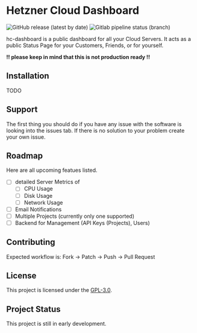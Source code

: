 # Hetzner Cloud Dashboard
![GitHub release (latest by date)](https://img.shields.io/github/v/release/timmkroe/hc-dashboard?style=flat-square)
![Gitlab pipeline status (branch)](https://img.shields.io/gitlab/pipeline/timmkroe/hc-dashboard-ci/master?style=flat-square)

hc-dashboard is a public dashboard for all your Cloud Servers.
It acts as a public Status Page for your Customers, Friends, or for yourself.

**!! please keep in mind that this is not production ready !!**

## Installation
TODO

## Support
The first thing you should do if you have any issue with the software is looking into the issues tab. If there is no solution to your problem create your own issue.

## Roadmap
Here are all upcoming featues listed.
- [ ] detailed Server Metrics of
    - [ ] CPU Usage
    - [ ] Disk Usage
    - [ ] Network Usage
- [ ] Email Notifications
- [ ] Multiple Projects (currently only one supported)
- [ ] Backend for Management (API Keys (Projects), Users)

## Contributing
Expected workflow is: Fork -> Patch -> Push -> Pull Request

## License
This project is licensed under the [GPL-3.0](https://github.com/TimmKroe/hc-dashboard/blob/master/LICENSE).

## Project Status
This project is still in early development.
